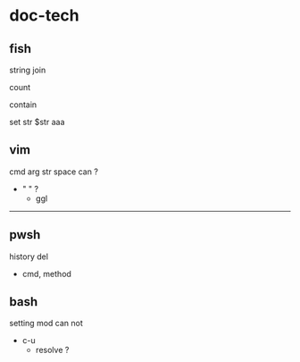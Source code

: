 
# doc-tech


## fish

string join


count


contain


set str $str aaa


## vim

cmd arg str space can ?
- " " ?
  - ggl



---

## pwsh

history del
- cmd, method 


## bash

setting mod can not
- c-u
  - resolve ?



